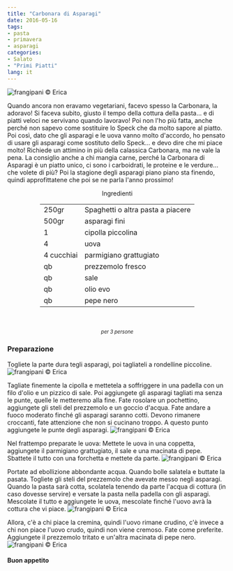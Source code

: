 ```yaml
---
title: "Carbonara di Asparagi"
date: 2016-05-16
tags:
- pasta
- primavera
- asparagi
categories:
- Salato
- "Primi Piatti"
lang: it
---
```

![](../2016-05-16-carbonara-di-asparagi/header.jpg "frangipani © Erica")

Quando ancora non eravamo vegetariani, facevo spesso la Carbonara, la adoravo! Si faceva subito, giusto il tempo della cottura della pasta... e di piatti veloci ne servivano quando lavoravo! Poi non l'ho più fatta, anche perché non sapevo come sostituire lo Speck che da molto sapore al piatto. Poi così, dato che gli asparagi e le uova vanno molto d'accordo, ho pensato di usare gli asparagi come sostituto dello Speck... e devo dire che mi piace molto! Richiede un attimino in più della calassica Carbonara, ma ne vale la pena. La consiglio anche a chi mangia carne, perché la Carbonara di Asparagi è un piatto unico, ci sono i carboidrati, le proteine e le verdure... che volete di più? Poi la stagione degli asparagi piano piano sta finendo, quindi approfittatene che poi se ne parla l'anno prossimo!

<div id="wrapper" style="text-align: center">
  <div id="yourdiv" style="display: inline-block;">
    <div class="ingredients">
      <div class="ingredients-title">Ingredienti</div>
      <table>
        <tbody>
          <tr>
            <td>250gr</td>
            <td>Spaghetti o altra pasta a piacere</td>
          </tr>
          <tr>
            <td>500gr</td>
            <td>asparagi fini</td>
          </tr>
          <tr>
            <td>1</td>
            <td>cipolla piccolina</td>
          </tr>
          <tr>
            <td>4</td>
            <td>uova</td>
          </tr>
          <tr>
            <td>4 cucchiai</td>
            <td>parmigiano grattugiato</td>
          </tr>
          <tr>
            <td>qb</td>
            <td>prezzemolo fresco</td>
          </tr>
          <tr>
            <td>qb</td>
            <td>sale</td>
          </tr>
          <tr>
            <td>qb</td>
            <td>olio evo</td>
          </tr>
          <tr>
            <td>qb</td>
            <td>pepe nero</td>
          </tr>
        </tbody>
      </table>
      <br></br>
      <i class="pull-right" style="font-size: 80%;">per 3 persone</i>
    </div>
  </div>
</div>


<h3>
  <font color="grey">
    <i class="fa-solid fa-gears"></i>
  </font> Preparazione
</h3>

Togliete la parte dura tegli asparagi, poi tagliateli a rondelline piccoline.
![](../2016-05-16-carbonara-di-asparagi/asparagi.jpg "frangipani © Erica")

Tagliate finemente la cipolla e mettetela a soffriggere in una padella con un filo d'olio e un pizzico di sale. Poi aggiungete gli asparagi tagliati ma senza le punte, quelle le metteremo alla fine. Fate rosolare un pochettino, aggiungete gli steli del prezzemolo e un goccio d'acqua. Fate andare a fuoco moderato finché gli asparagi saranno cotti. Devono rimanere croccanti, fate attenzione che non si cucinano troppo. A questo punto aggiungete le punte degli asparagi.
![](../2016-05-16-carbonara-di-asparagi/asparagicotti.jpg "frangipani © Erica")

Nel frattempo preparate le uova: Mettete le uova in una coppetta, aggiungete il parmigiano grattugiato, il sale e una macinata di pepe. Sbattete il tutto con una forchetta e mettete da parte.
![](../2016-05-16-carbonara-di-asparagi/uovo.jpg "frangipani © Erica")

Portate ad ebollizione abbondante acqua. Quando bolle salatela e buttate la pasata. Togliete gli steli del prezzemolo che avevate messo negli asparagi. Quando la pasta sarà cotta, scolatela tenendo da parte l'acqua di cottura (in caso dovesse servire) e versate la pasta nella padella con gli asparagi. Mescolate il tutto e aggiungete le uova, mescolate finché l'uovo avrà la cottura che vi piace.
![](../2016-05-16-carbonara-di-asparagi/padella.jpg "frangipani © Erica")

Allora, c'è a chi piace la cremina, quindi l'uovo rimane crudino, c'è invece a chi non piace l'uovo crudo, quindi non viene cremoso. Fate come preferite. Aggiungete il prezzemolo tritato e un'altra macinata di pepe nero.
![](../2016-05-16-carbonara-di-asparagi/risultato.jpg "frangipani © Erica")


<h4>Buon appetito
  <font color="red">
    <i class="fa-regular fa-face-smile"></i>
  </font>
</h4>
